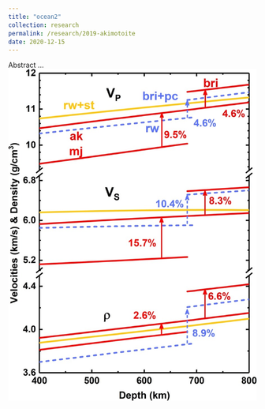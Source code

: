 ```yaml
---
title: "ocean2"
collection: research
permalink: /research/2019-akimotoite
date: 2020-12-15
---
```

Abstract ...
![Velocities and density contrasts across discontinuities at ~600-750 km](/files/akimotoite_contrast.jpg)
